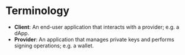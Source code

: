 # Terminology

* **Client**: An end-user application that interacts with a provider; e.g. a dApp.
* **Provider**: An application that manages private keys and performs signing operations; e.g. a wallet.
